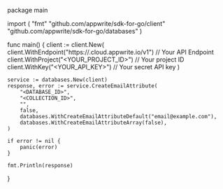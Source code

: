 package main

import (
    "fmt"
    "github.com/appwrite/sdk-for-go/client"
    "github.com/appwrite/sdk-for-go/databases"
)

func main() {
    client := client.New(
        client.WithEndpoint("https://<REGION>.cloud.appwrite.io/v1") // Your API Endpoint
        client.WithProject("<YOUR_PROJECT_ID>") // Your project ID
        client.WithKey("<YOUR_API_KEY>") // Your secret API key
    )

    service := databases.New(client)
    response, error := service.CreateEmailAttribute(
        "<DATABASE_ID>",
        "<COLLECTION_ID>",
        "",
        false,
        databases.WithCreateEmailAttributeDefault("email@example.com"),
        databases.WithCreateEmailAttributeArray(false),
    )

    if error != nil {
        panic(error)
    }

    fmt.Println(response)
}
